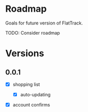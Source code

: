 # Roadmap

Goals for future version of FlatTrack.

TODO: Consider roadmap


# Versions


## 0.0.1

-   [X] shopping list
    -   [X] auto-updating
-   [X] account confirms

